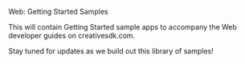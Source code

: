 Web: Getting Started Samples

This will contain Getting Started sample apps to accompany the Web developer guides on creativesdk.com.

Stay tuned for updates as we build out this library of samples!

